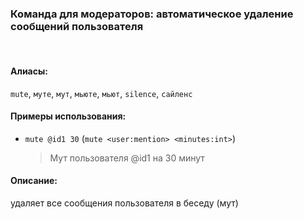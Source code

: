 ### **Команда для модераторов: автоматическое удаление сообщений пользователя**
<br>

#### **Алиасы**:
`mute`, `муте`, `мут`, `мьюте`, `мьют`, `silence`, `сайленс`


#### **Примеры использования**:
- `mute @id1 30` (`mute <user:mention> <minutes:int>`)
  > Мут пользователя @id1 на 30 минут


#### **Описание**:
удаляет все сообщения пользователя в беседу (мут)
